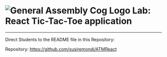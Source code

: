 # ![General Assembly Cog Logo](https://ga-dash.s3.amazonaws.com/production/assets/logo-9f88ae6c9c3871690e33280fcf557f33.png) Lab: React Tic-Tac-Toe application

--------

Direct Students to the README file in this Repository:

Repository: https://github.com/susiremondi/ATMReact
